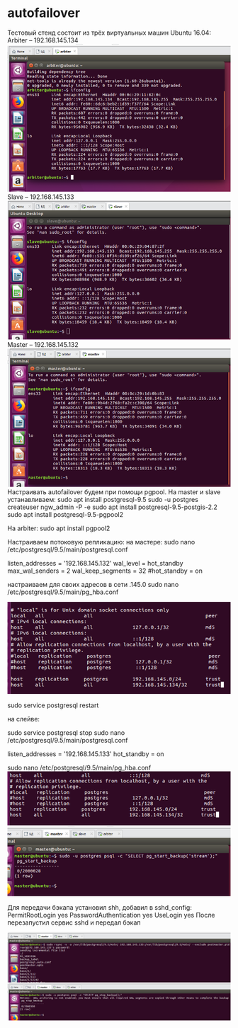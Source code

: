 # autofailover
Тестовый стенд состоит из трёх виртуальных машин Ubuntu 16.04:
Arbiter – 192.168.145.134
![Image alt](https://github.com/VashchenkoA/autofailover/raw/master/images/1.png)
Slave – 192.168.145.133
![Image alt](https://github.com/VashchenkoA/autofailover/raw/master/images/2.png)
Master – 192.168.145.132
![Image alt](https://github.com/VashchenkoA/autofailover/raw/master/images/3.png)
Настраивать autofailover будем при помощи pgpool.
На master и slave устанавливаем:
sudo apt install postgresql-9.5
sudo -u postgres createuser ngw_admin -P -e
sudo apt install postgresql-9.5-postgis-2.2
sudo apt install postgresql-9.5-pgpool2

На arbiter:
sudo apt install pgpool2

Настраиваем потоковую репликацию:
на мастере:
sudo nano /etc/postgresql/9.5/main/postgresql.conf

listen_addresses = '192.168.145.132'
wal_level = hot_standby
max_wal_senders = 2
wal_keep_segments = 32
#hot_standby = on

настраиваем для своих адресов в сети .145.0
sudo nano /etc/postgresql/9.5/main/pg_hba.conf

![Image alt](https://github.com/VashchenkoA/autofailover/raw/master/images/4.png)

sudo service postgresql restart

на слейве:

sudo service postgresql stop
sudo nano /etc/postgresql/9.5/main/postgresql.conf

listen_addresses = '192.168.145.133'
hot_standby = on

sudo nano /etc/postgresql/9.5/main/pg_hba.conf
![Image alt](https://github.com/VashchenkoA/autofailover/raw/master/images/5.png)
![Image alt](https://github.com/VashchenkoA/autofailover/raw/master/images/6.png)

Для передачи бэкапа установил shh, добавил в sshd_config:
PermitRootLogin yes
PasswordAuthentication yes
UseLogin yes
После перезапустил сервис sshd и передал бэкап

![Image alt](https://github.com/VashchenkoA/autofailover/raw/master/images/7.png)
![Image alt](https://github.com/VashchenkoA/autofailover/raw/master/images/8.png)
